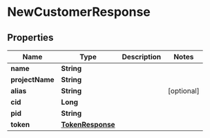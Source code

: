 

# NewCustomerResponse


## Properties

| Name | Type | Description | Notes |
|------------ | ------------- | ------------- | -------------|
|**name** | **String** |  |  |
|**projectName** | **String** |  |  |
|**alias** | **String** |  |  [optional] |
|**cid** | **Long** |  |  |
|**pid** | **String** |  |  |
|**token** | [**TokenResponse**](TokenResponse.md) |  |  |




